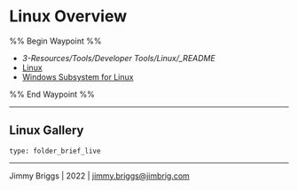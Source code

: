 # Linux Overview

%% Begin Waypoint %%

* *3-Resources/Tools/Developer Tools/Linux/_README*
* [Linux](../../Linux/Linux.md)
* [Windows Subsystem for Linux](Windows%20Subsystem%20for%20Linux.md)

%% End Waypoint %%

---

## Linux Gallery

````ccard
type: folder_brief_live
````

---

Jimmy Briggs | 2022 | <jimmy.briggs@jimbrig.com>
